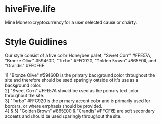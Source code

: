 # hiveFive.life
Mine Monero cryptocurrency for a user selected cause or chairty.

# Style Guidlines

Our style consist of a five color Honeybee pallet, "Sweet Corn" #FFE57A, "Bronze Olive" #59460D, "Turbo" #FFC920, "Golden Brown" #865E00, and "Grandis" #FFCF6E.

1] "Bronze Olive" #59460D is the primary background color throughout the site and therefore should be used sparingly outside of it's use as a background color.  
2] "Sweet Corn" #FFE57A should be used as the primary text color throughout the site.  
3] "Turbo" #FFC920 is the primary accent color and is primarily used for borders, or where emphasis should be provided.  
4] & 5] "Golden Brown" #865E00 & "Grandis" #FFCF6E are soft secondary accents and should be used sparingly throughout the site.  
